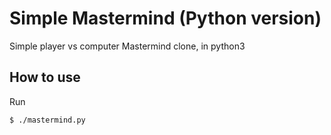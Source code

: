 # Simple Mastermind (Python version)
Simple player vs computer Mastermind clone, in python3

## How to use
Run
```bash
$ ./mastermind.py
```